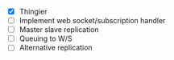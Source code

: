 - [x] Thingier
- [ ] Implement web socket/subscription handler
- [ ] Master slave replication
- [ ] Queuing to W/S
- [ ] Alternative replication
